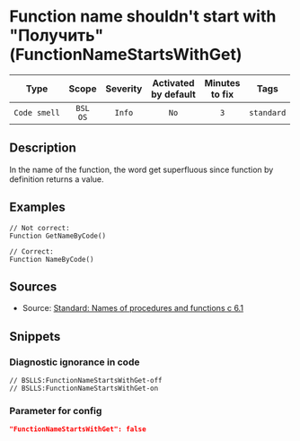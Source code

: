 # Function name shouldn't start with "Получить" (FunctionNameStartsWithGet)

 Type | Scope | Severity | Activated<br>by default | Minutes<br>to fix | Tags 
 :-: | :-: | :-: | :-: | :-: | :-: 
 `Code smell` | `BSL`<br>`OS` | `Info` | `No` | `3` | `standard` 

<!-- Блоки выше заполняются автоматически, не трогать -->
## Description
In the name of the function, the word get superfluous since function by definition returns a value.

## Examples
```bsl
// Not correct: 
Function GetNameByCode()

// Correct: 
Function NameByCode()
```

## Sources
* Source: [Standard: Names of procedures and functions c 6.1](https://its.1c.ru/db/v8std#content:647:hdoc)

## Snippets

<!-- Блоки ниже заполняются автоматически, не трогать -->
### Diagnostic ignorance in code

```bsl
// BSLLS:FunctionNameStartsWithGet-off
// BSLLS:FunctionNameStartsWithGet-on
```

### Parameter for config

```json
"FunctionNameStartsWithGet": false
```
